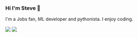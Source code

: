 ### Hi I'm Steve  

I'm a Jobs fan, ML developer and pythonista. I enjoy coding.

<img align="center" src="https://github-readme-stats.vercel.app/api?username=sun1638650145&show_icons=true" /> <img align="center" src="https://github-readme-stats.vercel.app/api/top-langs/?username=sun1638650145&layout=compact" />





